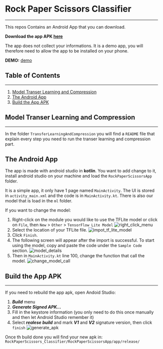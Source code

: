 # Rock Paper Scissors Classifier
***
This repos Contains an Android App that you can download.

**Download the app APK [here](https://drive.google.com/file/d/1m6T0w9EKBTIoCa7rLa_mqWjsQR7OIw9g/view?usp=sharing)**

The app does not collect your informations. It is a demo app, you will therefore need to allow the app to be installed on your phone.

**DEMO:**
[demo](https://user-images.githubusercontent.com/35850997/119910565-b4b8c500-bf57-11eb-8fe1-729239a4e8cf.mp4)
## Table of Contents
***
1. [Model Transer Learning and Compression](#model-transer-learning-and-compression)
2. [The Android App](#the-android-app)
3. [Build the App APK](#build-the-app-apk)
## Model Transer Learning and Compression
***
In the folder `TransferLearningAndCompression` you will find a `README` file that explain every step you need to run the transer learning and compression part.
## The Android App
The app is made with android studio in **kotlin**. You want to add change to it, install android studio on your machine and load the `RockPaperScissorsApp` folder.

It is a simple app, it only have 1 page named `MainActivity`. The UI is stored in `activity_main.xml` and the code is in `MainActivity.kt`. There is also our model that is load in the `ml` folder.

If you want to change the model:
1. Right-click on the module you would like to use the TFLite model or click on `File`, then `New` > `Other` > `TensorFlow Lite Model`
![right_click_menu](https://user-images.githubusercontent.com/35850997/119832468-7e029080-befe-11eb-8bef-d79b3c252cd7.png)
2. Select the location of your TFLite file.
![impot_tf_lite_model](https://user-images.githubusercontent.com/35850997/119832984-ff5a2300-befe-11eb-9dc5-0bf0ce1b3e6b.png)
3. Click `Finish`.
4. The following screen will appear after the import is successful. To start using the model, copy and paste the code under the `Sample Code` section.
![model_details](https://user-images.githubusercontent.com/35850997/119833372-5a8c1580-beff-11eb-9319-d81e57b64eeb.png)
5. Then in `MainActivity.kt` line 100, change the function that call the model.
![change_model_call](https://user-images.githubusercontent.com/35850997/119833834-b9ea2580-beff-11eb-80dd-665503788162.png)

## Build the App APK
***
If you need to rebuild the app apk, open Andoid Studio:
1. ***Build*** menu
2. ***Generate Signed APK...***
3. Fill in the keystore information (you only need to do this once manually and then let Android Studio remember it)
4. Select ***realese build*** and mark ***V1*** and ***V2*** signature version, then click `finish`
![generate_apk](https://user-images.githubusercontent.com/35850997/119834835-98d60480-bf00-11eb-96e3-91a67a2add5f.png)


Once th build done you will find your new apk in: `RockPaperScissors_Classifier/RockPaperScissorsApp/app/release/`
